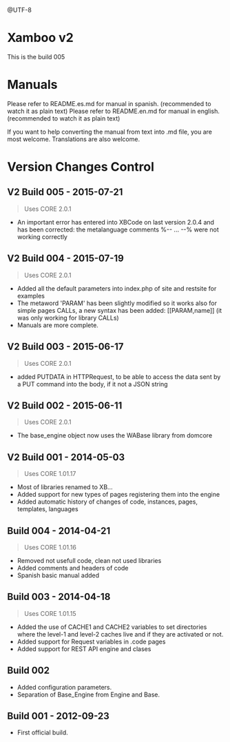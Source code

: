 @UTF-8

Xamboo v2
=============================
This is the build 005

Manuals
=======================

Please refer to README.es.md for manual in spanish. (recommended to watch it as plain text)
Please refer to README.en.md for manual in english. (recommended to watch it as plain text)

If you want to help converting the manual from text into .md file, you are most welcome.
Translations are also welcome.

Version Changes Control
=======================

V2 Build 005 - 2015-07-21
-----------------------
> Uses CORE 2.0.1
- An important error has entered into XBCode on last version 2.0.4 and has been corrected: the metalanguage comments %-- ... --% were not working correctly

V2 Build 004 - 2015-07-19
-----------------------
> Uses CORE 2.0.1
- Added all the default parameters into index.php of site and restsite for examples
- The metaword 'PARAM' has been slightly modified so it works also for simple pages CALLs, a new syntax has been added: [[PARAM,name]] (it was only working for library CALLs)
- Manuals are more complete.

V2 Build 003 - 2015-06-17
-----------------------
> Uses CORE 2.0.1
- added PUTDATA in HTTPRequest, to be able to access the data sent by a PUT command into the body, if it not a JSON string

V2 Build 002 - 2015-06-11
-----------------------
> Uses CORE 2.0.1
- The base_engine object now uses the WABase library from domcore

V2 Build 001 - 2014-05-03
-----------------------
> Uses CORE 1.01.17
- Most of libraries renamed to XB...
- Added support for new types of pages registering them into the engine
- Added automatic history of changes of code, instances, pages, templates, languages

Build 004 - 2014-04-21
-----------------------
> Uses CORE 1.01.16
- Removed not usefull code, clean not used libraries
- Added comments and headers of code
- Spanish basic manual added

Build 003 - 2014-04-18
-----------------------
> Uses CORE 1.01.15
- Added the use of CACHE1 and CACHE2 variables to set directories where the level-1 and level-2 caches live and if they are activated or not.
- Added support for Request variables in .code pages
- Added support for REST API engine and clases

Build 002
-----------------------
- Added configuration parameters.
- Separation of Base_Engine from Engine and Base.

Build 001 - 2012-09-23
-----------------------
- First official build.
